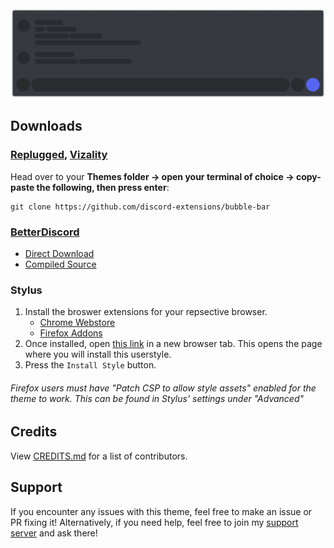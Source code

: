 <img src="./assets/banner.png">

## Downloads
### **[Replugged](https://replugged.dev/), [Vizality](https://vizality.com/)**
Head over to your **Themes folder -> open your terminal of choice -> copy-paste the following, then press enter**:
```
git clone https://github.com/discord-extensions/bubble-bar
```

### **[BetterDiscord](https://betterdiscord.app/)**
- [Direct Download](https://github.com/discord-extensions/bubble-bar/releases/download/betterdiscord/bubble-bar.theme.css)
- [Compiled Source](https://discord-extensions.github.io/bubble-bar/src/source.css)

### **Stylus**
1. Install the broswer extensions for your repsective browser.
    - [Chrome Webstore](https://chrome.google.com/webstore/detail/stylus/clngdbkpkpeebahjckkjfobafhncgmne)
    - [Firefox Addons](https://addons.mozilla.org/en-US/firefox/addon/styl-us/)
2. Once installed, open [this link](https://github.com/discord-extensions/bubble-bar/raw/main/clients/stylus/bubble-bar.user.css) in a new browser tab. This opens the page where you will install this userstyle.
3. Press the `Install Style` button.

###### Firefox users must have "Patch CSP to allow style assets" enabled for the theme to work. This can be found in Stylus' settings under "Advanced"

## Credits
View [CREDITS.md](./CREDITS.md) for a list of contributors.

## Support
If you encounter any issues with this theme, feel free to make an issue or PR fixing it! Alternatively, if you need help, feel free to join my [support server](https://discord.gg/vYdXbEzqDs) and ask there!